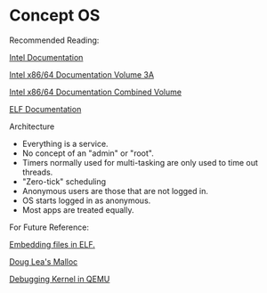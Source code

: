 # Concept OS

Recommended Reading:

[Intel Documentation](https://www.intel.com/content/www/us/en/developer/articles/technical/intel-sdm.html)

[Intel x86/64 Documentation Volume 3A](https://www.intel.com/content/dam/support/us/en/documents/processors/pentium4/sb/25366821.pdf#page72)

[Intel x86/64 Documentation Combined Volume](https://cdrdv2-public.intel.com/812392/325462-sdm-vol-1-2abcd-3abcd-4.pdf)

[ELF Documentation](https://wiki.osdev.org/ELF)

Architecture

- Everything is a service.
- No concept of an "admin" or "root".
- Timers normally used for multi-tasking are only used to time out threads.
- "Zero-tick" scheduling
- Anonymous users are those that are not logged in.
- OS starts logged in as anonymous.
- Most apps are treated equally.

For Future Reference:

[Embedding files in ELF.](https://stackoverflow.com/questions/5479691/is-there-any-standard-way-of-embedding-resources-into-linux-executable-image)

[Doug Lea's Malloc](https://gee.cs.oswego.edu/pub/misc)

[Debugging Kernel in QEMU](https://wiki.osdev.org/How_Do_I_Use_A_Debugger_With_My_OS)

